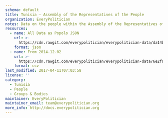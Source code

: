 ```yaml
---
schema: default
title: Tunisia — Assembly of the Representatives of the People
organization: EveryPolitician
notes: Data on the people within the Assembly of the Representatives of the People legislature of Tunisia.
resources:
  - name: All Data as Popolo JSON
    url: >-
      https://cdn.rawgit.com/everypolitician/everypolitician-data/da14b69c10c68cea73c738954744fe9fb5b1c3c4/data/Tunisia/Majlis/ep-popolo-v1.0.json
    format: json
  - name: From 2014-12-02
    url: >-
      https://cdn.rawgit.com/everypolitician/everypolitician-data/6e2f92a63cb3201cf4d770fbc67dc3cb98b7c613/data/Tunisia/Majlis/term-1.csv
    format: csv
last_modified: 2017-04-11T07:03:58
license: ''
category:
  - Tunisia
  - People
  - Groups & Bodies
maintainer: EveryPolitician
maintainer_email: team@everypolitician.org
more_info: http://docs.everypolitician.org
---
```

